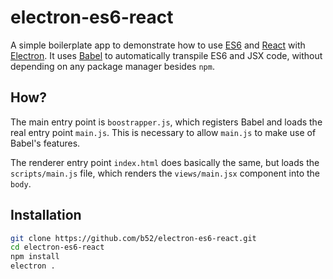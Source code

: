 # electron-es6-react

A simple boilerplate app to demonstrate how to use [ES6] and [React] with
[Electron]. It uses [Babel] to automatically transpile ES6 and JSX code,
without depending on any package manager besides `npm`.

## How?

The main entry point is `boostrapper.js`, which registers Babel and loads the
real entry point `main.js`. This is necessary to allow `main.js` to make use of
Babel's features.

The renderer entry point `index.html` does basically the same, but loads the
`scripts/main.js` file, which renders the `views/main.jsx` component into the `body`.

## Installation

```bash
git clone https://github.com/b52/electron-es6-react.git
cd electron-es6-react
npm install
electron .
```

[ES6]: http://exploringjs.com/
[React]: https://facebook.github.io/react/
[Electron]: http://electron.atom.io/
[Babel]: http://babeljs.io

